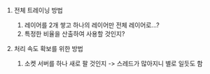 1. 전체 트레이닝 방법
    1) 레이어를 2개 쌓고 하나의 레이어만 전체 레이어로...?
    2) 특정한 비율을 산출하여 사용할 것인지?

2. 처리 속도 확보를 위한 방법
    1) 소켓 서버를 하나 새로 팔 것인지 -> 스레드가 많아지니 별로 일듯도 함
